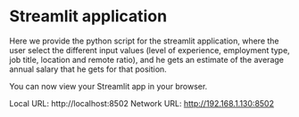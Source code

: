 # Streamlit application 

Here we provide the python script for the streamlit application, where the user select the different input values (level of experience, employment type, job title, location and remote ratio), and he gets an estimate of the average annual salary that he gets for that position. 

  You can now view your Streamlit app in your browser.

  Local URL: http://localhost:8502
  Network URL: http://192.168.1.130:8502

